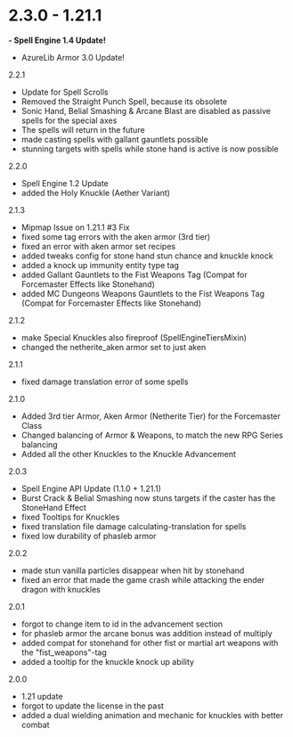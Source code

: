 # 2.3.0 - 1.21.1
**- Spell Engine 1.4 Update!**
- AzureLib Armor 3.0 Update!

2.2.1
- Update for Spell Scrolls
- Removed the Straight Punch Spell, because its obsolete
- Sonic Hand, Belial Smashing & Arcane Blast are disabled as passive spells for the special axes
- The spells will return in the future
- made casting spells with gallant gauntlets possible
- stunning targets with spells while stone hand is active is now possible

2.2.0
- Spell Engine 1.2 Update
- added the Holy Knuckle (Aether Variant)

2.1.3
- Mipmap Issue on 1.21.1 #3 Fix
- fixed some tag errors with the aken armor (3rd tier)
- fixed an error with aken armor set recipes
- added tweaks config for stone hand stun chance and knuckle knock
- added a knock up immunity entity type tag
- added Gallant Gauntlets to the Fist Weapons Tag (Compat for Forcemaster Effects like Stonehand)
- added MC Dungeons Weapons Gauntlets to the Fist Weapons Tag (Compat for Forcemaster Effects like Stonehand)

2.1.2
- make Special Knuckles also fireproof (SpellEngineTiersMixin)
- changed the netherite_aken armor set to just aken

2.1.1
- fixed damage translation error of some spells

2.1.0
- Added 3rd tier Armor, Aken Armor (Netherite Tier) for the Forcemaster Class
- Changed balancing of Armor & Weapons, to match the new RPG Series balancing
- Added all the other Knuckles to the Knuckle Advancement

2.0.3
- Spell Engine API Update (1.1.0 + 1.21.1)
- Burst Crack & Belial Smashing now stuns targets if the caster has the StoneHand Effect
- fixed Tooltips for Knuckles
- fixed translation file damage calculating-translation for spells
- fixed low durability of phasleb armor

2.0.2
- made stun vanilla particles disappear when hit by stonehand
- fixed an error that made the game crash while attacking the ender dragon with knuckles

2.0.1
- forgot to change item to id in the advancement section
- for phasleb armor the arcane bonus was addition instead of multiply
- added compat for stonehand for other fist or martial art weapons with the "fist_weapons"-tag
- added a tooltip for the knuckle knock up ability

2.0.0
- 1.21 update
- forgot to update the license in the past
- added a dual wielding animation and mechanic for knuckles with better combat
